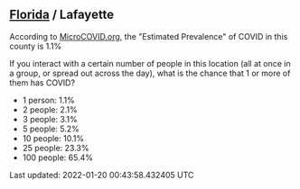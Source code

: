 
## [Florida](/united-states/florida) / Lafayette

According to [MicroCOVID.org](http://microcovid.org),
the "Estimated Prevalence" of COVID in this county is 1.1%

If you interact with a certain number of people in this location
(all at once in a group, or spread out across the day), what is the chance that
1 or more of them has COVID?

- 1 person: 1.1%
- 2 people: 2.1%
- 3 people: 3.1%
- 5 people: 5.2%
- 10 people: 10.1%
- 25 people: 23.3%
- 100 people: 65.4%

Last updated: 2022-01-20 00:43:58.432405 UTC
